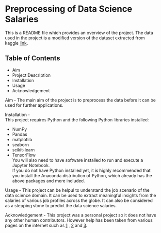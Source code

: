 # Preprocessing of Data Science Salaries
This is a README file which provides an overview of the project. The data used in the project is a modified version of the dataset extracted from kaggle [link](https://www.kaggle.com/datasets/saurabhshahane/data-science-jobs-salaries).     
## Table of Contents
- Aim
- Project Description
- Installation
- Usage
- Acknowledgement
  
Aim - The main aim of the project is to preprocess the data before it can be used for further applications.   

Installation -   
This project requires Python and the following Python libraries installed:
- NumPy
- Pandas
- matplotlib
- seaborn   
- scikit-learn
- TensorFlow  
You will also need to have software installed to run and execute a Jupyter Notebook.  
If you do not have Python installed yet, it is highly recommended that you install the Anaconda distribution of Python, which already has the above packages and more included.   
  
Usage - This project can be helpul to understand the job scenario of the data science domain. It can be used to extract meaningful insights from the salaries of various job profiles across the globe. It can also be considered as a stepping stone to predict the data science salaries. 
    
Acknowledgement - 
This project was a personal project so it does not have any other human contributors. However help has been taken from various pages on the internet such as [1](https://www.kaggle.com/datasets/saurabhshahane/data-science-jobs-salaries/code) , [2](https://www.kaggle.com/code/avikumart/eda-20-insights-data-science-job-salaries-data) and [3](https://python.plainenglish.io/data-scientist-job-salaries-analysis-with-pandasql-and-plotly-81a3d94d7417).  
